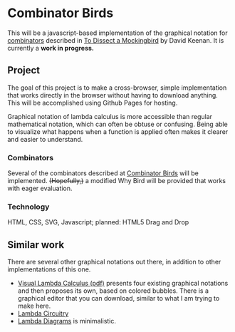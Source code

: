 Combinator Birds
===
This will be a javascript-based implementation of the graphical notation for [combinators](https://en.wikipedia.org/wiki/Combinatory_logic) described in [To Dissect a Mockingbird](http://dkeenan.com/Lambda/) by David Keenan.
It is currently a **work in progress.**

## Project

The goal of this project is to make a cross-browser, simple implementation that works directly in the browser without having to download anything. This will be accomplished using Github Pages for hosting.

Graphical notation of lambda calculus is more accessible than regular mathematical notation, which can often be obtuse or confusing. Being able to visualize what happens when a function is applied often makes it clearer and easier to understand.

### Combinators

Several of the combinators described at [Combinator Birds](http://www.angelfire.com/tx4/cus/combinator/birds.html) will be implemented.
~~(Hopefully,)~~ a modified Why Bird will be provided that works with eager evaluation.

### Technology

HTML, CSS, SVG, Javascript;
planned: HTML5 Drag and Drop

## Similar work

There are several other graphical notations out there, in addition to other implementations of this one.
* [Visual Lambda Calculus (pdf)](http://bntr.planet.ee/lambda/work/visual_lambda.pdf) presents four existing graphical notations and then proposes its own, based on colored bubbles. There is a graphical editor that you can download, similar to what I am trying to make here.
* [Lambda Circuitry](https://csvoss.github.io/projects/2015/11/08/lambda-circuitry.html)
* [Lambda Diagrams](https://tromp.github.io/cl/diagrams.html) is minimalistic.
